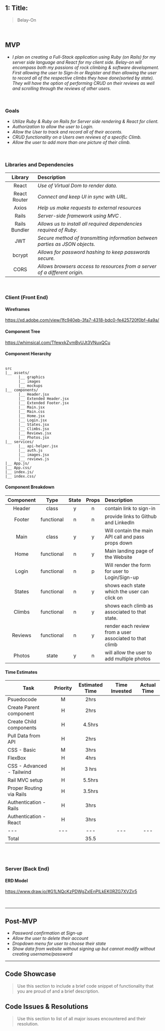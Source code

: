 ## 1: Title:

>Belay-On

<br>

## MVP

- _I plan on creating a Full-Stack application using Ruby (on Rails) for my server side language and React for my client side. Belay-on will encompass both my passions of rock climbing & software development. First allowing the user to Sign-In or Register and then allowing the user to record all of the respective climbs they have done(sorted by state). They will have the option of performing CRUD on their reviews as well and scrolling through the reviews of other users._ 

<br>

### Goals
- _Utilize Ruby & Ruby on Rails for Server side rendering & React for client._
- _Authorization to allow the user to Login._
- _Allow the User to track and record all of their accents._ 
- _CRUD functionality on a Users own reviews of a specific Climb._  
- _Allow the user to add more than one picture of their climb._

<br>

### Libraries and Dependencies

> 

|     Library      | Description                                |
| :--------------: | :----------------------------------------- |
|      React       | _Use of Virtual Dom to render data._ |
|   React Router   | _Connect and keep UI in sync with URL._ |
|   Axios            | _Help us make requests to external resources_ |
|     Rails      | _Server-side framework using MVC ._ |
|   Rails Bundler  | _Allows us to install all required dependencies required of Ruby._ |
|      JWT       | _Secure method of transmitting information between parties as JSON objects._ |
|  bcrypt  | _Allows for password hashing to keep passwords secure._ |
|   CORS              | _Allows browsers access to resources from a server of a different origin._ |


<br>

### Client (Front End)

#### Wireframes

https://xd.adobe.com/view/1fc940eb-3fa7-4318-bdc0-fe425720f0bf-4a9a/ 


#### Component Tree

https://whimsical.com/TfewxkZvmBvUJt3VNuxQCu

#### Component Hierarchy


``` structure

src
|__ assets/
      |__ graphics
      |__ images
      |__ mockups
|__ components/
      |__ Header.jsx
      |__ Extended Header.jsx
      |__ Extended Footer.jsx
      |__ Main.jsx
      |__ Main.css
      |__ Home.jsx
      |__ Login.jsx
      |__ States.jsx
      |__ Climbs.jsx
      |__ Reviews.jsx
      |__ Photos.jsx
|__ services/
      |__ api-helper.jsx
      |__ auth.js
      |__ images.jsx
      |__ reviews.js
|__ App.js/
|__ App.css/
|__ index.js/
|__ index.css/

```

#### Component Breakdown



|  Component   |    Type    | State | Props | Description                                                      |
| :----------: | :--------: | :---: | :---: | :--------------------------------------------------------------- |
|    Header    | class |   y   |   n   |   contain link to sign-in                   |
|     Footer   |   functional    |   n   |   n   |   provide links to Github and LinkedIn |                        |
|   Main  |    class   |   y   |   y   |   Will contain the main API call and pass props down |
|   Home  | functional |   n   |   y   |   Main landing page of the Website              |
|   Login  |    functional   |   n   |   p   |  Will render the form for user to Login/Sign-up        |
|   States    | functional |   n   |   y   |   shows each state which the user can click on                   |
|    Climbs    | functional |   n   |   y   |   shows each climb as associated to that state.                                 |
|   Reviews    | functional |   n   |   y   |   render each review from a user associated to that climb                |
|    Photos    | state |   y   |   n   | will allow the user to add multiple photos       |

#### Time Estimates



| Task                | Priority | Estimated Time | Time Invested | Actual Time |
| ------------------- | :------: | :------------: | :-----------: | :---------: |
| Psuedocode| M | 2hrs|  |  
| Create Parent component| H | 2hrs  | |
| Create Child components | H | 4.5hrs|  |  
| Pull Data from API | H | 2hrs|  | 
| CSS - Basic | M | 3hrs|  | 
| FlexBox| H | 4hrs|  |  
| CSS - Advanced - Tailwind | H | 3 hrs |  |   
| Rail MVC setup | H | 5.5hrs| |  
| Proper Routing via Rails| H | 3.5hrs|  | 
| Authentication - Rails | H | 3hrs|  | 
| Authentication - React| H | 3hrs|  |  
| --- | --- |  --- | --- | --- |
| Total |  |35.5|  |  



<br>

<br>

### Server (Back End)

#### ERD Model

https://www.draw.io/#G1LNQcKzPDWgZxlEnPlLkEK0RZG7XVZir5


<br>

***

## Post-MVP

- _Password confirmation at Sign-up_
- _Allow the user to delete their account_
- _Dropdown menu for user to choose their state_
- _Show data from website without signing up but cannot modify without creating username/password_

***

## Code Showcase

> Use this section to include a brief code snippet of functionality that you are proud of and a brief description.

## Code Issues & Resolutions

> Use this section to list of all major issues encountered and their resolution.
